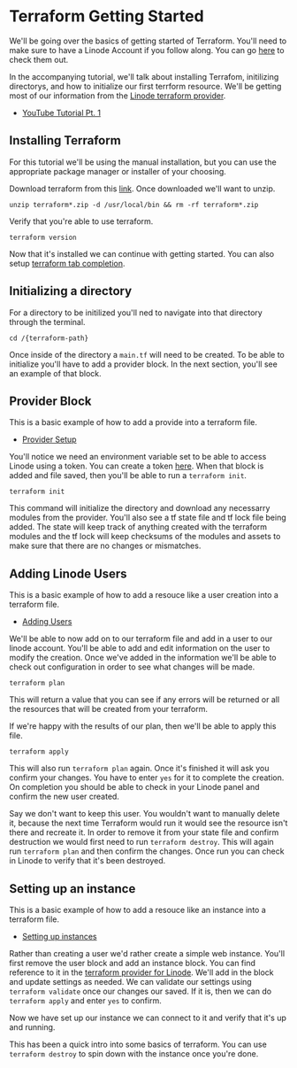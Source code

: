 # Terraform Getting Started

We'll be going over the basics of getting started of Terraform. You'll need to make sure to have a Linode Account if you follow along. You can go [here](https://https://linode.gvw92c.net/b1tsized) to check them out.

In the accompanying tutorial, we'll talk about installing Terrafom, initilizing directorys, and how to initialize our first terrform resource. We'll be getting most of our information from the [Linode terraform provider](https://registry.terraform.io/providers/linode/linode/latest/docs).

- [YouTube Tutorial Pt. 1](https://youtu.be/_YxZFAMezBM)

## Installing Terraform

For this tutorial we'll be using the manual installation, but you can use the appropriate package manager or installer of your choosing.

Download terraform from this [link](https://www.terraform.io/downloads.html). Once downloaded we'll want to unzip.

`unzip terraform*.zip -d /usr/local/bin && rm -rf terraform*.zip`

Verify that you're able to use terraform.

`terraform version`

Now that it's installed we can continue with getting started. You can also setup [terraform tab completion](https://learn.hashicorp.com/tutorials/terraform/install-cli#enable-tab-completion).

## Initializing a directory

For a directory to be initilized you'll ned to navigate into that directory through the terminal.

`cd /{terraform-path}`

Once inside of the directory a `main.tf` will need to be created. To be able to initialize you'll have to add a provider block. In the next section, you'll see an example of that block.

## Provider Block

This is a basic example of how to add a provide into a terraform file.

- [Provider Setup](./provider/main.tf)

You'll notice we need an environment variable set to be able to access Linode using a token. You can create a token [here](https://www.linode.com/docs/products/tools/linode-api/guides/get-access-token). When that block is added and file saved, then you'll be able to run a `terraform init`.

`terraform init`

This command will initialize the directory and download any necessarry modules from the provider. You'll also see a tf state file and tf lock file being added. The state will keep track of anything created with the terraform modules and the tf lock will keep checksums of the modules and assets to make sure that there are no changes or mismatches.

## Adding Linode Users

This is a basic example of how to add a resouce like a user creation into a terraform file.

- [Adding Users](./users/main.tf)

We'll be able to now add on to our terraform file and add in a user to our linode account. You'll be able to add and edit information on the user to modify the creation. Once we've added in the information we'll be able to check out configuration in order to see what changes will be made.

`terraform plan`

This will return a value that you can see if any errors will be returned or all the resources that will be created from your terraform.

If we're happy with the results of our plan, then we'll be able to apply this file.

`terraform apply`

This will also run `terraform plan` again. Once it's finished it will ask you confirm your changes. You have to enter `yes` for it to complete the creation. On completion you should be able to check in your Linode panel and confirm the new user created.

Say we don't want to keep this user. You wouldn't want to manually delete it, because the next time Terraform would run it would see the resource isn't there and recreate it. In order to remove it from your state file and confirm destruction we would first need to run `terraform destroy`. This will again run `terraform plan` and then confirm the changes. Once run you can check in Linode to verify that it's been destroyed.

## Setting up an instance

This is a basic example of how to add a resouce like an instance into a terraform file.

- [Setting up instances](./instances/main.tf)

Rather than creating a user we'd rather create a simple web instance. You'll first remove the user block and add an instance block. You can find reference to it in the [terraform provider for Linode](https://registry.terraform.io/providers/linode/linode/latest/docs/resources/instance). We'll add in the block and update settings as needed. We can validate our settings using `terraform validate` once our changes our saved. If it is, then we can do `terraform apply` and enter `yes` to confirm.

Now we have set up our instance we can connect to it and verify that it's up and running.

This has been a quick intro into some basics of terraform. You can use `terraform destroy` to spin down with the instance once you're done.
